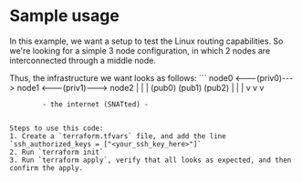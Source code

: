 # Sample usage

In this example, we want a setup to test the Linux routing capabilities. So we're looking for a simple 3 node configuration, in which 2 nodes are interconnected through a middle node.

Thus, the infrastructure we want looks as follows: ```
node0 <---(priv0)---> node1 <---(priv1)---> node2
  |                     |                     |
(pub0)               (pub1)                (pub2)
  |                     |                     |
  v                     v                     v

            - the internet (SNATted) -

```

Steps to use this code:
1. Create a `terraform.tfvars` file, and add the line `ssh_authorized_keys = ["<your_ssh_key_here>"]`
2. Run `terraform init`
3. Run `terraform apply`, verify that all looks as expected, and then confirm the apply.
